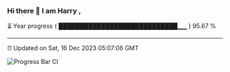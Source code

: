 ### Hi there 👋 I am Harry , 

⏳ Year progress { ████████████████████████████▁▁ } 95.67 %

---

⏰ Updated on Sat, 16 Dec 2023 05:07:06 GMT

![Progress Bar CI](https://github.com/duykhang68/duykhang68/workflows/Progress%20Bar%20CI/badge.svg)

